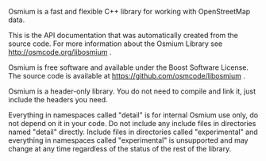 
Osmium is a fast and flexible C++ library for working with OpenStreetMap
data.

This is the API documentation that was automatically created from the
source code. For more information about the Osmium Library see
http://osmcode.org/libosmium .

Osmium is free software and available under the Boost Software License.
The source code is available at https://github.com/osmcode/libosmium .

Osmium is a header-only library. You do not need to compile and link it,
just include the headers you need.

Everything in namespaces called "detail" is for internal Osmium use only,
do not depend on it in your code. Do not include any include files in
directories named "detail" directly. Include files in directories called
"experimental" and everything in namespaces called "experimental" is
unsupported and may change at any time regardless of the status of the rest
of the library.


